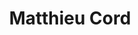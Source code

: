 ---
layout: page
title: Matthieu Cord
description: professor
img: 
importance: 9
category: members
---